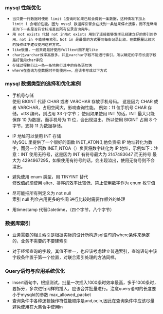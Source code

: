 ### mysql 性能优化

- `当只要一行数据时使用 limit 1查询时如果已知会得到一条数据，这种情况下加上 limit 1 会增加性能。因为 mysql 数据库引擎会在找到一条结果停止搜索，而不是继续查询下一条是否符合标准直到所有记录查询完毕。`
- `用 not exists 代替 not inNot exists 用到了连接能够发挥已经建立好的索引的作用，not in 不能使用索引。Not in 是最慢的方式要同每条记录比较，在数据量比较大的操作红不建议使用这种方式。`
- `like很慢，一般来说最好使用fulltext而不是like`
- `char比varchar效率高很多，并且varchar字段不能进行索引，所以确定的字符长度字段最好使用char字段`
- `存储过程执行比一条一条地执行其中的各条语句快`
- `where在查询为空数据时不能使用==，应该书写成以下方式`

### mysql 数据类型的选择和优化案例

- 手机号存储<br>
  使用 BIGINT 代替 CHAR 或者 VARCHAR 存放手机号码。
  这是因为 CHAR 或者 VARCHAR，占用空间大，影响查询性能。
  例如：11 位手机号 CHAR 存储，utf8 编码，则占用 33 个字节；
  使用如果使用 INT 的话，INT 最大只能保存 10 为数据，而手机号为 11 位，会出现溢出，所以使用 BIGINT 占用 8 个字节，支持 11 为数据存储。

- IP 地址可以使用 INT 存储 <br>
  MySQL 里提供了一个很好的函数 INET_ATON(),他负责把 IP 地址转化为数字，而另一个函数 INET_NTOA（）负责将数字转化为 IP 地址，示例如下：注意：INT 使用无符号，这是因为 INT 有符号最大为 2147483647 而无符号 最大为 4294967295，如果使用有符号的话，会出现溢出，使用无符号则不会溢出。

* 避免使用 enum 类型，用 TINYINT 替代<br>
  修改值必须使用 alter、排序的效率比较低、禁止使用数字作为 enum 枚举值

* 尽可能把所有列定义为 not null<br>
  索引 null 列会占用更多的空间
  进行比较时需要作额外的处理
- 用timestamp 代替Datetime，（四个字节，八个字节）

### 数据库索引
- 业务需要的相关索引是根据实际的设计所构造sql语句的where条件来确定的，业务不需要的不要建索引

- 对于经常查询的字段，其值不唯一，也应该考虑建立普通索引，查询语句中该字段条件置于第一个位置，对联合索引处理的方法同样。


### Query语句与应用系统优化
- Insert语句中，根据测试，批量一次插入1000条时效率最高，多于1000条时，要拆分，多次进行同样的插入，应该合并批量进行。注意query语句的长度要小于mysqld的参数 max_allowed_packet
- 查询条件中各种逻辑操作符性能顺序是and,or,in,因此在查询条件中应该尽量避免使用在大集合中使用in
 